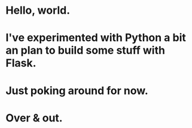 # Hello, world.
# I've experimented with Python a bit an plan to build some stuff with Flask.
# Just poking around for now. 
# Over & out.
